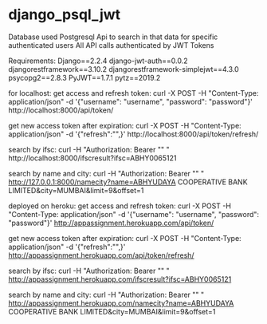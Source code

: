 # django_psql_jwt

Database used Postgresql
Api to search in that data for specific authenticated users 
All API calls authenticated by JWT Tokens

Requirements:
Django==2.2.4
django-jwt-auth==0.0.2
djangorestframework==3.10.2
djangorestframework-simplejwt==4.3.0
psycopg2==2.8.3
PyJWT==1.7.1
pytz==2019.2


for localhost:
get access and refresh token:
curl -X POST -H "Content-Type: application/json" -d '{"username": "username", "password": "password"}' http://localhost:8000/api/token/

get new access token after expiration:
curl -X POST -H "Content-Type: application/json" -d '{"refresh":"<REFRESH-TOKEN-HERE>",}' http://localhost:8000/api/token/refresh/

search by ifsc:
curl -H "Authorization: Bearer "<ACCESS-TOKEN-HERE>" " http://localhost:8000/ifscresult?ifsc=ABHY0065121

search by name and city:
curl -H "Authorization: Bearer "<ACCESS-TOKEN-HERE>" " http://127.0.0.1:8000/namecity?name=ABHYUDAYA COOPERATIVE BANK LIMITED&city=MUMBAI&limit=9&offset=1



deployed on heroku:
get access and refresh token:
curl -X POST -H "Content-Type: application/json" -d '{"username": "username", "password": "password"}' http://appassignment.herokuapp.com/api/token/

get new access token after expiration:
curl -X POST -H "Content-Type: application/json" -d '{"refresh":"<REFRESH-TOKEN-HERE>",}' http://appassignment.herokuapp.com/api/token/refresh/

search by ifsc:
curl -H "Authorization: Bearer "<ACCESS-TOKEN-HERE>" " http://appassignment.herokuapp.com/ifscresult?ifsc=ABHY0065121

search by name and city:
curl -H "Authorization: Bearer "<ACCESS-TOKEN-HERE>" " http://appassignment.herokuapp.com/namecity?name=ABHYUDAYA COOPERATIVE BANK LIMITED&city=MUMBAI&limit=9&offset=1

